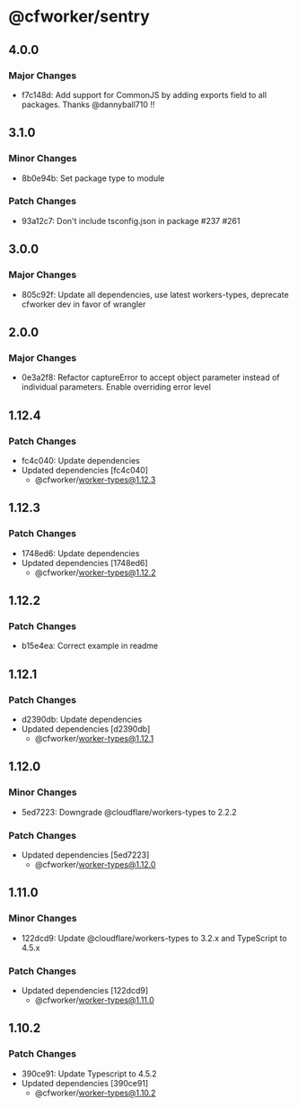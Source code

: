 # @cfworker/sentry

## 4.0.0

### Major Changes

- f7c148d: Add support for CommonJS by adding exports field to all packages. Thanks @dannyball710 !!

## 3.1.0

### Minor Changes

- 8b0e94b: Set package type to module

### Patch Changes

- 93a12c7: Don't include tsconfig.json in package #237 #261

## 3.0.0

### Major Changes

- 805c92f: Update all dependencies, use latest workers-types, deprecate cfworker dev in favor of wrangler

## 2.0.0

### Major Changes

- 0e3a2f8: Refactor captureError to accept object parameter instead of individual parameters. Enable overriding error level

## 1.12.4

### Patch Changes

- fc4c040: Update dependencies
- Updated dependencies [fc4c040]
  - @cfworker/worker-types@1.12.3

## 1.12.3

### Patch Changes

- 1748ed6: Update dependencies
- Updated dependencies [1748ed6]
  - @cfworker/worker-types@1.12.2

## 1.12.2

### Patch Changes

- b15e4ea: Correct example in readme

## 1.12.1

### Patch Changes

- d2390db: Update dependencies
- Updated dependencies [d2390db]
  - @cfworker/worker-types@1.12.1

## 1.12.0

### Minor Changes

- 5ed7223: Downgrade @cloudflare/workers-types to 2.2.2

### Patch Changes

- Updated dependencies [5ed7223]
  - @cfworker/worker-types@1.12.0

## 1.11.0

### Minor Changes

- 122dcd9: Update @cloudflare/workers-types to 3.2.x and TypeScript to 4.5.x

### Patch Changes

- Updated dependencies [122dcd9]
  - @cfworker/worker-types@1.11.0

## 1.10.2

### Patch Changes

- 390ce91: Update Typescript to 4.5.2
- Updated dependencies [390ce91]
  - @cfworker/worker-types@1.10.2
